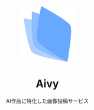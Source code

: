 <div align="center">
  <img src="https://raw.githubusercontent.com/aivy-run/aivy/main/public/icons/transparent.png" width="30%" />
  <h1>Aivy</h1>
  <p>AI作品に特化した画像投稿サービス</p>
</div>

